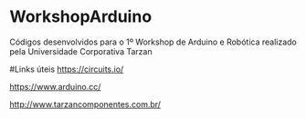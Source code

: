# WorkshopArduino
Códigos desenvolvidos para o 1º Workshop de Arduino e Robótica realizado pela Universidade Corporativa Tarzan

#Links úteis
https://circuits.io/ 

https://www.arduino.cc/

http://www.tarzancomponentes.com.br/
